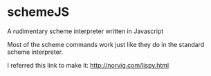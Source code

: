 # schemeJS
A rudimentary scheme interpreter written in Javascript

Most of the scheme commands work just like they do in the standard scheme interpreter.

I referred this link to make it: http://norvig.com/lispy.html
